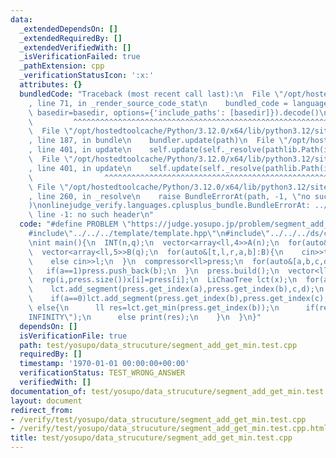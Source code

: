 ```yaml
---
data:
  _extendedDependsOn: []
  _extendedRequiredBy: []
  _extendedVerifiedWith: []
  _isVerificationFailed: true
  _pathExtension: cpp
  _verificationStatusIcon: ':x:'
  attributes: {}
  bundledCode: "Traceback (most recent call last):\n  File \"/opt/hostedtoolcache/Python/3.12.0/x64/lib/python3.12/site-packages/onlinejudge_verify/documentation/build.py\"\
    , line 71, in _render_source_code_stat\n    bundled_code = language.bundle(stat.path,\
    \ basedir=basedir, options={'include_paths': [basedir]}).decode()\n          \
    \         ^^^^^^^^^^^^^^^^^^^^^^^^^^^^^^^^^^^^^^^^^^^^^^^^^^^^^^^^^^^^^^^^^^^^^^^^^^^^^^^^^\n\
    \  File \"/opt/hostedtoolcache/Python/3.12.0/x64/lib/python3.12/site-packages/onlinejudge_verify/languages/cplusplus.py\"\
    , line 187, in bundle\n    bundler.update(path)\n  File \"/opt/hostedtoolcache/Python/3.12.0/x64/lib/python3.12/site-packages/onlinejudge_verify/languages/cplusplus_bundle.py\"\
    , line 401, in update\n    self.update(self._resolve(pathlib.Path(included), included_from=path))\n\
    \  File \"/opt/hostedtoolcache/Python/3.12.0/x64/lib/python3.12/site-packages/onlinejudge_verify/languages/cplusplus_bundle.py\"\
    , line 401, in update\n    self.update(self._resolve(pathlib.Path(included), included_from=path))\n\
    \                ^^^^^^^^^^^^^^^^^^^^^^^^^^^^^^^^^^^^^^^^^^^^^^^^^^^^^^^^^\n \
    \ File \"/opt/hostedtoolcache/Python/3.12.0/x64/lib/python3.12/site-packages/onlinejudge_verify/languages/cplusplus_bundle.py\"\
    , line 260, in _resolve\n    raise BundleErrorAt(path, -1, \"no such header\"\
    )\nonlinejudge_verify.languages.cplusplus_bundle.BundleErrorAt: ../template/template.hpp:\
    \ line -1: no such header\n"
  code: "#define PROBLEM \"https://judge.yosupo.jp/problem/segment_add_get_min\"\n\
    #include\"../../../template/template.hpp\"\n#include\"../../../ds/cht/li-chao-tree.hpp\"\
    \nint main(){\n  INT(n,q);\n  vector<array<ll,4>>A(n);\n  for(auto&[l,r,a,b]:A)cin>>l>>r>>a>>b;\n\
    \  vector<array<ll,5>>B(q);\n  for(auto&[t,l,r,a,b]:B){\n    cin>>t;\n    if(t==0)cin>>l>>r>>a>>b;\n\
    \    else cin>>l;\n  }\n  compressor<ll>press;\n  for(auto&[a,b,c,d,e]:B){\n \
    \   if(a==1)press.push_back(b);\n  }\n  press.build();\n  vector<ll>x(press.size());\n\
    \  rep(i,press.size())x[i]=press[i];\n  LiChaoTree lct(x);\n  for(auto&[a,b,c,d]:A){\n\
    \    lct.add_segment(press.get_index(a),press.get_index(b),c,d);\n  }\n  for(auto&[a,b,c,d,e]:B){\n\
    \    if(a==0)lct.add_segment(press.get_index(b),press.get_index(c),d,e);\n   \
    \ else{\n      ll res=lct.get_min(press.get_index(b));\n      if(res==infinity<ll>::max)print(\"\
    INFINITY\");\n      else print(res);\n    }\n  }\n}"
  dependsOn: []
  isVerificationFile: true
  path: test/yosupo/data_strucuture/segment_add_get_min.test.cpp
  requiredBy: []
  timestamp: '1970-01-01 00:00:00+00:00'
  verificationStatus: TEST_WRONG_ANSWER
  verifiedWith: []
documentation_of: test/yosupo/data_strucuture/segment_add_get_min.test.cpp
layout: document
redirect_from:
- /verify/test/yosupo/data_strucuture/segment_add_get_min.test.cpp
- /verify/test/yosupo/data_strucuture/segment_add_get_min.test.cpp.html
title: test/yosupo/data_strucuture/segment_add_get_min.test.cpp
---
```

